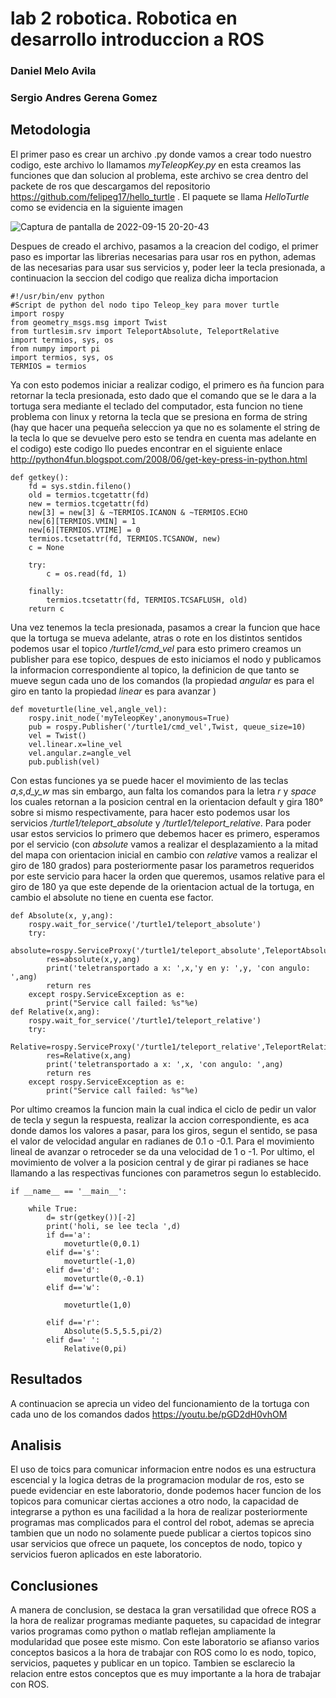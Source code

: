 # lab 2 robotica. Robotica en desarrollo introduccion a ROS
### Daniel Melo Avila
### Sergio Andres Gerena Gomez
## Metodologia
El primer paso es crear un archivo .py donde vamos a crear todo nuestro codigo, este archivo lo llamamos _myTeleopKey.py_ en esta creamos las funciones que dan solucion al problema, este archivo se crea dentro del packete de ros que descargamos del repositorio https://github.com/felipeg17/hello_turtle . El paquete se llama _HelloTurtle_ como se evidencia en la siguiente imagen


![Captura de pantalla de 2022-09-15 20-20-43](https://user-images.githubusercontent.com/38962033/190536128-732f1910-b9cc-423e-af14-8d433c045f87.png)

Despues de creado el archivo, pasamos a la creacion del codigo, el primer paso es importar las librerias necesarias para usar ros en python, ademas de las necesarias para usar sus servicios y, poder leer la tecla presionada, a continuacion la seccion del codigo que realiza dicha importacion

```
#!/usr/bin/env python 
#Script de python del nodo tipo Teleop_key para mover turtle
import rospy
from geometry_msgs.msg import Twist
from turtlesim.srv import TeleportAbsolute, TeleportRelative 
import termios, sys, os
from numpy import pi
import termios, sys, os
TERMIOS = termios
```

Ya con esto podemos iniciar a realizar codigo, el primero es ña funcion para retornar la tecla presionada, esto dado que el comando que se le dara a la tortuga sera mediante el teclado del computador, esta funcion no tiene problema con linux y retorna la tecla que se presiona en forma de string (hay que hacer una pequeña seleccion ya que no es solamente el string de la tecla lo que se devuelve pero esto se tendra en cuenta mas adelante en el codigo) este codigo llo puedes encontrar en el siguiente enlace http://python4fun.blogspot.com/2008/06/get-key-press-in-python.html
~~~
def getkey():
    fd = sys.stdin.fileno()
    old = termios.tcgetattr(fd)
    new = termios.tcgetattr(fd)
    new[3] = new[3] & ~TERMIOS.ICANON & ~TERMIOS.ECHO
    new[6][TERMIOS.VMIN] = 1
    new[6][TERMIOS.VTIME] = 0
    termios.tcsetattr(fd, TERMIOS.TCSANOW, new)
    c = None
    
    try:
        c = os.read(fd, 1)
        
    finally:
        termios.tcsetattr(fd, TERMIOS.TCSAFLUSH, old)
    return c
~~~
Una vez tenemos la tecla presionada, pasamos a crear la funcion que hace que la tortuga se mueva adelante, atras o rote en los distintos sentidos podemos usar el topico _/turtle1/cmd_vel_ para esto primero creamos un publisher para ese topico, despues de esto iniciamos el nodo y publicamos la informacion correspondiente al topico, la definicion de que tanto se mueve segun cada uno de los comandos (la propiedad _angular_ es para el giro en tanto la propiedad _linear_ es para avanzar )
~~~
def moveturtle(line_vel,angle_vel):
    rospy.init_node('myTeleopKey',anonymous=True)
    pub = rospy.Publisher('/turtle1/cmd_vel',Twist, queue_size=10)
    vel = Twist()
    vel.linear.x=line_vel
    vel.angular.z=angle_vel
    pub.publish(vel)
~~~
Con estas funciones ya se puede hacer el movimiento de las teclas _a_,_s_,_d_y_w_ mas sin embargo, aun falta los comandos para la letra _r_ y _space_ los cuales retornan a la posicion central en la orientacion default y gira 180° sobre si mismo respectivamente, para hacer esto podemos usar los servicios _/turtle1/teleport_absolute_ y _/turtle1/teleport_relative_. Para poder usar estos servicios lo primero que debemos hacer es primero, esperamos por el servicio (con _absolute_ vamos a realizar el desplazamiento a la mitad del mapa con orientacion inicial en cambio con _relative_ vamos a realizar el giro de 180 grados) para posteriormente pasar los parametros requeridos por este servicio para hacer la orden que queremos, usamos relative para el giro de 180 ya que este depende de la orientacion actual de la tortuga, en cambio el absolute no tiene  en cuenta ese factor.
~~~
def Absolute(x, y,ang):
    rospy.wait_for_service('/turtle1/teleport_absolute')
    try:
        absolute=rospy.ServiceProxy('/turtle1/teleport_absolute',TeleportAbsolute)
        res=absolute(x,y,ang)
        print('teletransportado a x: ',x,'y en y: ',y, 'con angulo: ',ang)
        return res
    except rospy.ServiceException as e:
        print("Service call failed: %s"%e)
def Relative(x,ang):
    rospy.wait_for_service('/turtle1/teleport_relative')
    try:
        Relative=rospy.ServiceProxy('/turtle1/teleport_relative',TeleportRelative)
        res=Relative(x,ang)
        print('teletransportado a x: ',x, 'con angulo: ',ang)
        return res
    except rospy.ServiceException as e:
        print("Service call failed: %s"%e)

~~~
Por ultimo creamos la funcion main la cual indica el ciclo de pedir un valor de tecla y segun la respuesta, realizar la accion correspondiente, es aca donde damos los valores a pasar, para los giros, segun el sentido, se pasa el valor de velocidad angular en radianes de 0.1 o -0.1. Para el movimiento lineal de avanzar o retroceder se da una velocidad de 1 o -1. Por ultimo, el movimiento de volver a la posicion central y de girar pi radianes se hace llamando a las respectivas funciones con parametros segun lo establecido.
~~~
if __name__ == '__main__':
    
    while True:
        d= str(getkey())[-2]
        print('holi, se lee tecla ',d)
        if d=='a':
            moveturtle(0,0.1)
        elif d=='s':
            moveturtle(-1,0)
        elif d=='d':
            moveturtle(0,-0.1)
        elif d=='w':
            
            moveturtle(1,0)
            
        elif d=='r':
            Absolute(5.5,5.5,pi/2)
        elif d==' ':
            Relative(0,pi)

~~~
## Resultados
A continuacion se aprecia un video del funcionamiento de la tortuga con cada uno de los comandos dados
https://youtu.be/pGD2dH0vhOM

## Analisis
El uso de toics para comunicar informacion entre nodos es una estructura escencial y la logica detras de la programacion modular de ros, esto se puede evidenciar en este laboratorio, donde podemos hacer funcion de los topicos para comunicar ciertas acciones a otro nodo, la capacidad de integrarse a python es una facilidad a la hora de realizar posteriormente programas mas complicados para el control del robot, ademas se aprecia tambien que un nodo no solamente puede publicar a ciertos topicos sino usar servicios que ofrece un paquete, los conceptos de nodo, topico y servicios fueron aplicados en este laboratorio.
## Conclusiones
A manera de conclusion, se destaca la gran versatilidad que ofrece ROS a la hora de realizar programas mediante paquetes, su capacidad de integrar varios programas como python o matlab reflejan ampliamente la modularidad que posee este mismo. Con este laboratorio se afianso varios conceptos basicos a la hora de trabajar con ROS como lo es nodo, topico, servicios, paquetes y publicar en un topico. Tambien se esclarecio la relacion entre estos conceptos que es muy importante a la hora de trabajar con ROS.

